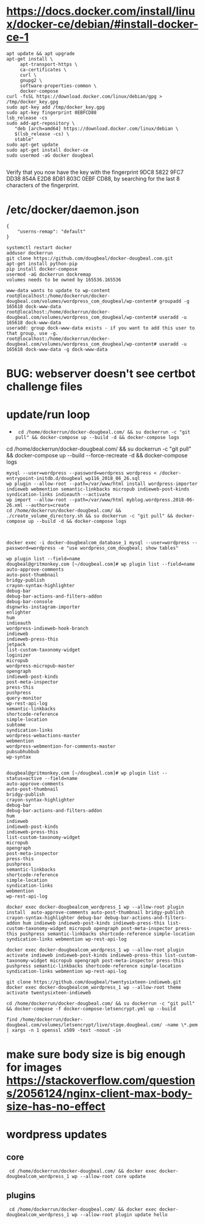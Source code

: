 # https://docs.docker.com/install/linux/docker-ce/debian/#install-docker-ce-1
```
apt update && apt upgrade
apt-get install \
     apt-transport-https \
     ca-certificates \
     curl \
     gnupg2 \
     software-properties-common \
     docker-compose
curl -fsSL https://download.docker.com/linux/debian/gpg > /tmp/docker_key.gpg
sudo apt-key add /tmp/docker_key.gpg
sudo apt-key fingerprint 0EBFCD88
lsb_release -cs
sudo add-apt-repository \
   "deb [arch=amd64] https://download.docker.com/linux/debian \
   $(lsb_release -cs) \
   stable"
sudo apt-get update
sudo apt-get install docker-ce
sudo usermod -aG docker dougbeal
 
```
Verify that you now have the key with the fingerprint 9DC8 5822 9FC7 DD38 854A E2D8 8D81 803C 0EBF CD88, by searching for the last 8 characters of the fingerprint.

# /etc/docker/daemon.json
```
{
    "userns-remap": "default"
}
```
```
systemctl restart docker
adduser dockerrun
git clone https://github.com/dougbeal/docker-dougbeal.com.git
apt-get install python-pip
pip install docker-compose
usermod -aG dockerrun dockremap
volumes needs to be owned by 165536.165536

www-data wants to update to wp-content
root@localhost:/home/dockerrun/docker-dougbeal.com/volumes/wordpress_com_dougbeal/wp-content# groupadd -g 165618 dock-www-data
root@localhost:/home/dockerrun/docker-dougbeal.com/volumes/wordpress_com_dougbeal/wp-content# useradd -u 165618 dock-www-data
useradd: group dock-www-data exists - if you want to add this user to that group, use -g.
root@localhost:/home/dockerrun/docker-dougbeal.com/volumes/wordpress_com_dougbeal/wp-content# useradd -u 165618 dock-www-data -g dock-www-data
```

# BUG: webserver doesn't see certbot challenge files


# update/run loop
* ``` cd /home/dockerrun/docker-dougbeal.com/ && su dockerrun -c "git pull" && docker-compose up --build -d && docker-compose logs```

cd /home/dockerrun/docker-dougbeal.com/ && su dockerrun -c "git pull" && docker-compose up --build --force-recreate -d && docker-compose logs

```
mysql --user=wordpress --password=wordpress wordpress < /docker-entrypoint-initdb.d/dougbeal_wp116_2018_06_26.sql
wp plugin --allow-root --path=/var/www/html install wordpress-importer indieweb webmention semantic-linkbacks micropub indieweb-post-kinds syndication-links indieauth --activate
wp import --allow-root --path=/var/www/html myblog.wordpress.2018-06-26.xml --authors=create
cd /home/dockerrun/docker-dougbeal.com/ && ./create_volume_directory.sh && su dockerrun -c "git pull" && docker-compose up --build -d && docker-compose logs



docker exec -i docker-dougbealcom_database_1 mysql --user=wordpress --password=wordpress -e "use wordpress_com_dougbeal; show tables"
```
```
wp plugin list --field=name
dougbeal@gritmonkey.com [~/dougbeal.com]# wp plugin list --field=name
auto-approve-comments
auto-post-thumbnail
bridgy-publish
crayon-syntax-highlighter
debug-bar
debug-bar-actions-and-filters-addon
debug-bar-console
dsgnwrks-instagram-importer
enlighter
hum
indieauth
wordpress-indieweb-hook-branch
indieweb
indieweb-press-this
jetpack
list-custom-taxonomy-widget
loginizer
micropub
wordpress-micropub-master
opengraph
indieweb-post-kinds
post-meta-inspector
press-this
pushpress
query-monitor
wp-rest-api-log
semantic-linkbacks
shortcode-reference
simple-location
subtome
syndication-links
wordpress-webactions-master
webmention
wordpress-webmention-for-comments-master
pubsubhubbub
wp-syntax


dougbeal@gritmonkey.com [~/dougbeal.com]# wp plugin list --status=active --field=name
auto-approve-comments
auto-post-thumbnail
bridgy-publish
crayon-syntax-highlighter
debug-bar
debug-bar-actions-and-filters-addon
hum
indieweb
indieweb-post-kinds
indieweb-press-this
list-custom-taxonomy-widget
micropub
opengraph
post-meta-inspector
press-this
pushpress
semantic-linkbacks
shortcode-reference
simple-location
syndication-links
webmention
wp-rest-api-log

docker exec docker-dougbealcom_wordpress_1 wp --allow-root plugin install  auto-approve-comments auto-post-thumbnail bridgy-publish crayon-syntax-highlighter debug-bar debug-bar-actions-and-filters-addon hum indieweb indieweb-post-kinds indieweb-press-this list-custom-taxonomy-widget micropub opengraph post-meta-inspector press-this pushpress semantic-linkbacks shortcode-reference simple-location syndication-links webmention wp-rest-api-log

docker exec docker-dougbealcom_wordpress_1 wp --allow-root plugin activate indieweb indieweb-post-kinds indieweb-press-this list-custom-taxonomy-widget micropub opengraph post-meta-inspector press-this pushpress semantic-linkbacks shortcode-reference simple-location syndication-links webmention wp-rest-api-log

git clone https://github.com/dougbeal/twentysixteen-indieweb.git
docker exec docker-dougbealcom_wordpress_1 wp --allow-root theme activate twentysixteen-indieweb

``` 


```
cd /home/dockerrun/docker-dougbeal.com/ && su dockerrun -c "git pull" && docker-compose -f docker-compose-letsencrypt.yml up --build

find /home/dockerrun/docker-dougbeal.com/volumes/letsencrypt/live/stage.dougbeal.com/ -name \*.pem | xargs -n 1 openssl x509 -text -noout -in
```


# make sure body size is big enough for images https://stackoverflow.com/questions/2056124/nginx-client-max-body-size-has-no-effect


# wordpress updates
## core
```
 cd /home/dockerrun/docker-dougbeal.com/ && docker exec docker-dougbealcom_wordpress_1 wp --allow-root core update
 ```

## plugins
```
 cd /home/dockerrun/docker-dougbeal.com/ && docker exec docker-dougbealcom_wordpress_1 wp --allow-root plugin update hello
```

